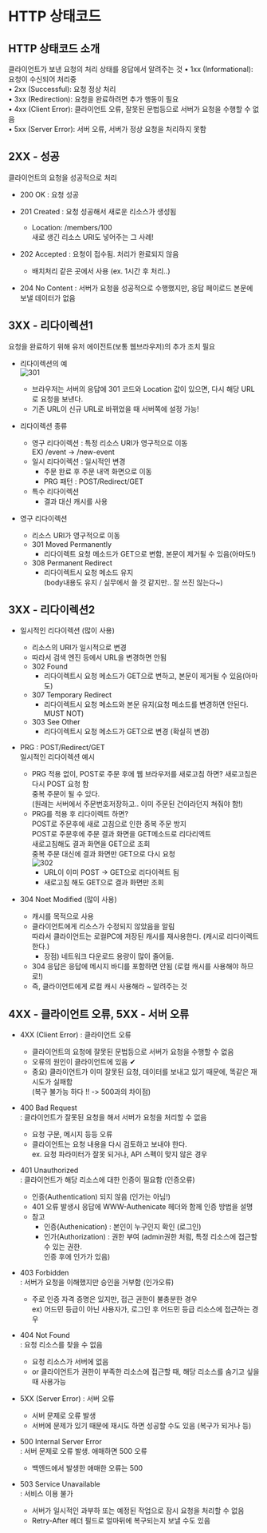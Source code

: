 # HTTP 상태코드


## HTTP 상태코드 소개

클라이언트가 보낸 요청의 처리 상태를 응답에서 알려주는 것
• 1xx (Informational): 요청이 수신되어 처리중  
• 2xx (Successful): 요청 정상 처리  
• 3xx (Redirection): 요청을 완료하려면 추가 행동이 필요  
• 4xx (Client Error): 클라이언트 오류, 잘못된 문법등으로 서버가 요청을 수행할 수 없음  
• 5xx (Server Error): 서버 오류, 서버가 정상 요청을 처리하지 못함


## 2XX - 성공

클라이언트의 요청을 성공적으로 처리

- 200 OK : 요청 성공

- 201 Created : 요청 성공해서 새로운 리소스가 생성됨
  - Location: /members/100  
    새로 생긴 리소스 URI도 넣어주는 그 사례!

- 202 Accepted : 요청이 접수됨. 처리가 완료되지 않음
  - 배치처리 같은 곳에서 사용 (ex. 1시간 후 처리..)

- 204 No Content : 서버가 요청을 성공적으로 수행했지만, 응답 페이로드 본문에 보낼 데이터가 없음


## 3XX - 리다이렉션1

요청을 완료하기 위해 유저 에이전트(보통 웹브라우저)의 추가 조치 필요

- 리다이렉션의 예  
  ![301](https://user-images.githubusercontent.com/98109708/151806199-342a9f84-9841-444d-a252-a3b10c1c93e5.png)  
  - 브라우저는 서버의 응답에 301 코드와 Location 값이 있으면, 다시 해당 URL로 요청을 보낸다.
  - 기존 URL이 신규 URL로 바뀌었을 때 서버쪽에 설정 가능!
  
- 리다이렉션 종류
  - 영구 리다이렉션 : 특정 리소스 URI가 영구적으로 이동  
    EX) /event -> /new-event
  - 일시 리다이렉션 : 일시적인 변경
    - 주문 완료 후 주문 내역 화면으로 이동
    - PRG 패턴 : POST/Redirect/GET
  - 특수 리다이렉션
    - 결과 대신 캐시를 사용

- 영구 리다이렉션
  - 리소스 URI가 영구적으로 이동
  - 301 Moved Permanently
    - 리다이렉트 요청 메소드가 GET으로 변함, 본문이 제거될 수 있음(아마도!)
  - 308 Permanent Redirect
    - 리다이렉트시 요청 메소드 유지  
      (body내용도 유지 / 실무에서 쓸 것 같지만.. 잘 쓰진 않는다~)
  

## 3XX - 리다이렉션2

- 일시적인 리다이렉션 (많이 사용)
  - 리소스의 URI가 일시적으로 변경
  - 따라서 검색 엔진 등에서 URL을 변경하면 안됨
  - 302 Found
    - 리다이렉트시 요청 메소드가 GET으로 변하고, 본문이 제거될 수 있음(아마도)
  - 307 Temporary Redirect
    - 리다이렉트시 요청 메소드와 본문 유지(요청 메소드를 변경하면 안된다. MUST NOT)
  - 303 See Other
    - 리다이렉트시 요청 메소드가 GET으로 변경 (확실히 변경)

- PRG : POST/Redirect/GET  
  일시적인 리다이렉션 예시
  - PRG 적용 없이, POST로 주문 후에 웹 브라우저를 새로고침 하면?
    새로고침은 다시 POST 요청 함  
    중복 주문이 될 수 있다.  
    (원래는 서버에서 주문번호저장하고.. 이미 주문된 건이라던지 쳐줘야 함!)
  - PRG를 적용 후 리다이렉트 하면?  
    POST로 주문후에 새로 고침으로 인한 중복 주문 방지  
    POST로 주문후에 주문 결과 화면을 GET메소드로 리다리엑트  
    새로고침해도 결과 화면을 GET으로 조회  
    중복 주문 대신에 결과 화면만 GET으로 다시 요청  
    ![302](https://user-images.githubusercontent.com/98109708/151817203-3a8c5b9a-d149-4d30-ae46-b32daf964dee.png)
      - URL이 이미 POST -> GET으로 리다이렉트 됨
      - 새로고침 해도 GET으로 결과 화면만 조회 
  
- 304 Noet Modified (많이 사용)
  - 캐시를 목적으로 사용
  - 클라이언트에게 리소스가 수정되지 않았음을 알림  
    따라서 클라이언트는 로컬PC에 저장된 캐시를 재사용한다. (캐시로 리다이렉트 한다.)
    - 장점) 네트워크 다운로드 용량이 많이 줄어듦.
  - 304 응답은 응답에 메시지 바디를 포함하면 안됨 (로컬 캐시를 사용해야 하므로!)
  - 즉, 클라이언트에게 로컬 캐시 사용해라 ~ 알려주는 것
   

## 4XX - 클라이언트 오류, 5XX - 서버 오류

- 4XX (Client Error) : 클라이언트 오류
  - 클라이언트의 요청에 잘못된 문법등으로 서버가 요청을 수행할 수 없음
  - 오류의 원인이 클라이언트에 있음 ✔
  - 중요) 클라이언트가 이미 잘못된 요청, 데이터를 보내고 있기 때문에, 똑같은 재시도가 실패함  
    (복구 불가능 하다 !! -> 500과의 차이점)

- 400 Bad Request  
  : 클라이언트가 잘못된 요청을 해서 서버가 요청을 처리할 수 없음
  - 요청 구문, 메시지 등등 오류
  - 클라이언트는 요청 내용을 다시 검토하고 보내야 한다.  
    ex. 요청 파라미터가 잘못 되거나, API 스펙이 맞지 않은 경우

- 401 Unauthorized  
  : 클라이언트가 해당 리소스에 대한 인증이 필요함 (인증오류)
  - 인증(Authentication) 되지 않음 (인가는 아님!)
  - 401 오류 발생시 응답에 WWW-Authenicate 헤더와 함께 인증 방법을 설명
  - 참고
    - 인증(Authenication) : 본인이 누구인지 확인 (로그인)
    - 인가(Authorization) : 권한 부여 (admin권한 처럼, 특정 리소스에 접근할 수 있는 권한.  
      인증 후에 인가가 있음)
      
- 403 Forbidden  
  : 서버가 요청을 이해했지만 승인을 거부함 (인가오류)
  - 주로 인증 자격 증명은 있지만, 접근 권한이 불충분한 경우  
    ex) 어드민 등급이 아닌 사용자가, 로그인 후 어드민 등급 리소스에 접근하는 경우
    
- 404 Not Found  
  : 요청 리소스를 찾을 수 없음
  - 요청 리소스가 서버에 없음
  - or 클라이언트가 권한이 부족한 리소스에 접근할 때, 해당 리소스를 숨기고 싶을 때 사용가능

- 5XX (Server Error) : 서버 오류
  - 서버 문제로 오류 발생
  - 서버에 문제가 있기 때문에 재시도 하면 성공할 수도 있음 (복구가 되거나 등)

- 500 Internal Server Error  
  : 서버 문제로 오류 발생. 애매하면 500 오류
  - 백엔드에서 발생한 애매한 오류는 500

- 503 Service Unavailable  
  : 서비스 이용 불가
  - 서버가 일시적인 과부하 또는 예정된 작업으로 잠시 요청을 처리할 수 없음
  - Retry-After 헤더 필드로 얼마뒤에 복구되는지 보낼 수도 있음 